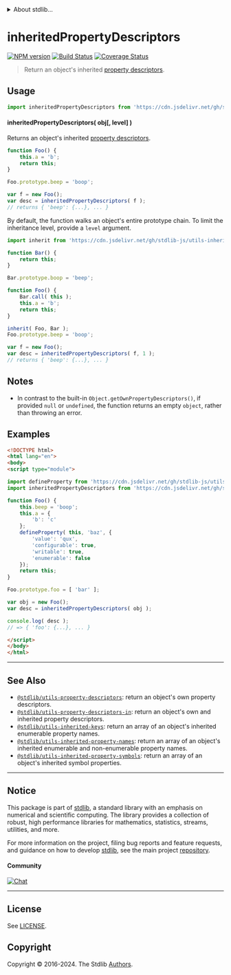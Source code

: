 <!--

@license Apache-2.0

Copyright (c) 2018 The Stdlib Authors.

Licensed under the Apache License, Version 2.0 (the "License");
you may not use this file except in compliance with the License.
You may obtain a copy of the License at

   http://www.apache.org/licenses/LICENSE-2.0

Unless required by applicable law or agreed to in writing, software
distributed under the License is distributed on an "AS IS" BASIS,
WITHOUT WARRANTIES OR CONDITIONS OF ANY KIND, either express or implied.
See the License for the specific language governing permissions and
limitations under the License.

-->


<details>
  <summary>
    About stdlib...
  </summary>
  <p>We believe in a future in which the web is a preferred environment for numerical computation. To help realize this future, we've built stdlib. stdlib is a standard library, with an emphasis on numerical and scientific computation, written in JavaScript (and C) for execution in browsers and in Node.js.</p>
  <p>The library is fully decomposable, being architected in such a way that you can swap out and mix and match APIs and functionality to cater to your exact preferences and use cases.</p>
  <p>When you use stdlib, you can be absolutely certain that you are using the most thorough, rigorous, well-written, studied, documented, tested, measured, and high-quality code out there.</p>
  <p>To join us in bringing numerical computing to the web, get started by checking us out on <a href="https://github.com/stdlib-js/stdlib">GitHub</a>, and please consider <a href="https://opencollective.com/stdlib">financially supporting stdlib</a>. We greatly appreciate your continued support!</p>
</details>

# inheritedPropertyDescriptors

[![NPM version][npm-image]][npm-url] [![Build Status][test-image]][test-url] [![Coverage Status][coverage-image]][coverage-url] <!-- [![dependencies][dependencies-image]][dependencies-url] -->

> Return an object's inherited [property descriptors][@stdlib/utils/property-descriptors].



<section class="usage">

## Usage

<!-- eslint-disable id-length -->

```javascript
import inheritedPropertyDescriptors from 'https://cdn.jsdelivr.net/gh/stdlib-js/utils-inherited-property-descriptors@esm/index.mjs';
```

#### inheritedPropertyDescriptors( obj\[, level] )

Returns an object's inherited [property descriptors][@stdlib/utils/property-descriptors].

<!-- eslint-disable id-length -->

```javascript
function Foo() {
    this.a = 'b';
    return this;
}

Foo.prototype.beep = 'boop';

var f = new Foo();
var desc = inheritedPropertyDescriptors( f );
// returns { 'beep': {...}, ... }
```

By default, the function walks an object's entire prototype chain. To limit the inheritance level, provide a `level` argument.

<!-- eslint-disable id-length -->

```javascript
import inherit from 'https://cdn.jsdelivr.net/gh/stdlib-js/utils-inherit@esm/index.mjs';

function Bar() {
    return this;
}

Bar.prototype.boop = 'beep';

function Foo() {
    Bar.call( this );
    this.a = 'b';
    return this;
}

inherit( Foo, Bar );
Foo.prototype.beep = 'boop';

var f = new Foo();
var desc = inheritedPropertyDescriptors( f, 1 );
// returns { 'beep': {...}, ... }
```

</section>

<!-- /.usage -->

<section class="notes">

## Notes

-   In contrast to the built-in `Object.getOwnPropertyDescriptors()`, if provided `null` or `undefined`, the function returns an empty `object`, rather than throwing an error.

</section>

<!-- /.notes -->

<section class="examples">

## Examples

<!-- eslint-disable id-length -->

<!-- eslint no-undef: "error" -->

```html
<!DOCTYPE html>
<html lang="en">
<body>
<script type="module">

import defineProperty from 'https://cdn.jsdelivr.net/gh/stdlib-js/utils-define-property@esm/index.mjs';
import inheritedPropertyDescriptors from 'https://cdn.jsdelivr.net/gh/stdlib-js/utils-inherited-property-descriptors@esm/index.mjs';

function Foo() {
    this.beep = 'boop';
    this.a = {
        'b': 'c'
    };
    defineProperty( this, 'baz', {
        'value': 'qux',
        'configurable': true,
        'writable': true,
        'enumerable': false
    });
    return this;
}

Foo.prototype.foo = [ 'bar' ];

var obj = new Foo();
var desc = inheritedPropertyDescriptors( obj );

console.log( desc );
// => { 'foo': {...}, ... }

</script>
</body>
</html>
```

</section>

<!-- /.examples -->

<!-- Section for related `stdlib` packages. Do not manually edit this section, as it is automatically populated. -->

<section class="related">

* * *

## See Also

-   <span class="package-name">[`@stdlib/utils-property-descriptors`][@stdlib/utils/property-descriptors]</span><span class="delimiter">: </span><span class="description">return an object's own property descriptors.</span>
-   <span class="package-name">[`@stdlib/utils-property-descriptors-in`][@stdlib/utils/property-descriptors-in]</span><span class="delimiter">: </span><span class="description">return an object's own and inherited property descriptors.</span>
-   <span class="package-name">[`@stdlib/utils-inherited-keys`][@stdlib/utils/inherited-keys]</span><span class="delimiter">: </span><span class="description">return an array of an object's inherited enumerable property names.</span>
-   <span class="package-name">[`@stdlib/utils-inherited-property-names`][@stdlib/utils/inherited-property-names]</span><span class="delimiter">: </span><span class="description">return an array of an object's inherited enumerable and non-enumerable property names.</span>
-   <span class="package-name">[`@stdlib/utils-inherited-property-symbols`][@stdlib/utils/inherited-property-symbols]</span><span class="delimiter">: </span><span class="description">return an array of an object's inherited symbol properties.</span>

</section>

<!-- /.related -->

<!-- Section for all links. Make sure to keep an empty line after the `section` element and another before the `/section` close. -->


<section class="main-repo" >

* * *

## Notice

This package is part of [stdlib][stdlib], a standard library with an emphasis on numerical and scientific computing. The library provides a collection of robust, high performance libraries for mathematics, statistics, streams, utilities, and more.

For more information on the project, filing bug reports and feature requests, and guidance on how to develop [stdlib][stdlib], see the main project [repository][stdlib].

#### Community

[![Chat][chat-image]][chat-url]

---

## License

See [LICENSE][stdlib-license].


## Copyright

Copyright &copy; 2016-2024. The Stdlib [Authors][stdlib-authors].

</section>

<!-- /.stdlib -->

<!-- Section for all links. Make sure to keep an empty line after the `section` element and another before the `/section` close. -->

<section class="links">

[npm-image]: http://img.shields.io/npm/v/@stdlib/utils-inherited-property-descriptors.svg
[npm-url]: https://npmjs.org/package/@stdlib/utils-inherited-property-descriptors

[test-image]: https://github.com/stdlib-js/utils-inherited-property-descriptors/actions/workflows/test.yml/badge.svg?branch=v0.2.1
[test-url]: https://github.com/stdlib-js/utils-inherited-property-descriptors/actions/workflows/test.yml?query=branch:v0.2.1

[coverage-image]: https://img.shields.io/codecov/c/github/stdlib-js/utils-inherited-property-descriptors/main.svg
[coverage-url]: https://codecov.io/github/stdlib-js/utils-inherited-property-descriptors?branch=v0.2.1

<!--

[dependencies-image]: https://img.shields.io/david/stdlib-js/utils-inherited-property-descriptors.svg
[dependencies-url]: https://david-dm.org/stdlib-js/utils-inherited-property-descriptors/main

-->

[chat-image]: https://img.shields.io/gitter/room/stdlib-js/stdlib.svg
[chat-url]: https://app.gitter.im/#/room/#stdlib-js_stdlib:gitter.im

[stdlib]: https://github.com/stdlib-js/stdlib

[stdlib-authors]: https://github.com/stdlib-js/stdlib/graphs/contributors

[umd]: https://github.com/umdjs/umd
[es-module]: https://developer.mozilla.org/en-US/docs/Web/JavaScript/Guide/Modules

[deno-url]: https://github.com/stdlib-js/utils-inherited-property-descriptors/tree/deno
[deno-readme]: https://github.com/stdlib-js/utils-inherited-property-descriptors/blob/deno/README.md
[umd-url]: https://github.com/stdlib-js/utils-inherited-property-descriptors/tree/umd
[umd-readme]: https://github.com/stdlib-js/utils-inherited-property-descriptors/blob/umd/README.md
[esm-url]: https://github.com/stdlib-js/utils-inherited-property-descriptors/tree/esm
[esm-readme]: https://github.com/stdlib-js/utils-inherited-property-descriptors/blob/esm/README.md
[branches-url]: https://github.com/stdlib-js/utils-inherited-property-descriptors/blob/main/branches.md

[stdlib-license]: https://raw.githubusercontent.com/stdlib-js/utils-inherited-property-descriptors/main/LICENSE

[@stdlib/utils/property-descriptors]: https://github.com/stdlib-js/utils-property-descriptors/tree/esm

<!-- <related-links> -->

[@stdlib/utils/property-descriptors-in]: https://github.com/stdlib-js/utils-property-descriptors-in/tree/esm

[@stdlib/utils/inherited-keys]: https://github.com/stdlib-js/utils-inherited-keys/tree/esm

[@stdlib/utils/inherited-property-names]: https://github.com/stdlib-js/utils-inherited-property-names/tree/esm

[@stdlib/utils/inherited-property-symbols]: https://github.com/stdlib-js/utils-inherited-property-symbols/tree/esm

<!-- </related-links> -->

</section>

<!-- /.links -->
